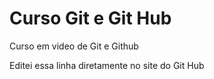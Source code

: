 # Curso Git e Git Hub
 Curso em video de Git e Github

 Editei essa linha diretamente no site do Git Hub

